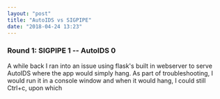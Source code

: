 ```yaml
---
layout: "post"
title: "AutoIDS vs SIGPIPE"
date: "2018-04-24 13:23"
---
```

### Round 1: SIGPIPE 1 -- AutoIDS 0
A while back I ran into an issue using flask's built in webserver to serve AutoIDS where the app would simply hang. As part of troubleshooting, I would run it in a console window and when it would hang, I could still Ctrl+c, upon which 